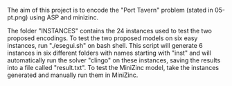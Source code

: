 The aim of this project is to encode the "Port Tavern" problem (stated in 05-pt.png) using ASP and minizinc.

The folder "INSTANCES" contains the 24 instances used to test the two proposed encodings.
To test the two proposed models on six easy instances, run "./esegui.sh" on bash shell.
This script will generate 6 instances in six different folders with names
starting with "inst" and will automatically run the solver "clingo" on these instances, 
saving the results into a file called "result.txt". To test the MiniZinc model, take the instances generated and manually run them in MiniZinc.
